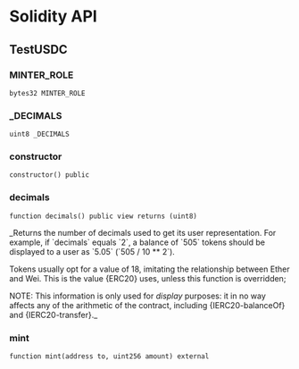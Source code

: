 # Solidity API

## TestUSDC

### MINTER_ROLE

```solidity
bytes32 MINTER_ROLE
```

### _DECIMALS

```solidity
uint8 _DECIMALS
```

### constructor

```solidity
constructor() public
```

### decimals

```solidity
function decimals() public view returns (uint8)
```

_Returns the number of decimals used to get its user representation.
For example, if &#x60;decimals&#x60; equals &#x60;2&#x60;, a balance of &#x60;505&#x60; tokens should
be displayed to a user as &#x60;5.05&#x60; (&#x60;505 / 10 ** 2&#x60;).

Tokens usually opt for a value of 18, imitating the relationship between
Ether and Wei. This is the value {ERC20} uses, unless this function is
overridden;

NOTE: This information is only used for _display_ purposes: it in
no way affects any of the arithmetic of the contract, including
{IERC20-balanceOf} and {IERC20-transfer}._

### mint

```solidity
function mint(address to, uint256 amount) external
```

